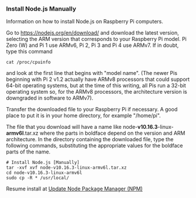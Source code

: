 ### Install Node.js Manually
Information on how to install Node.js on Raspberry Pi computers.

Go to https://nodejs.org/en/download/ and download the latest version, selecting the ARM version that corresponds to your Raspberry Pi model.  Pi Zero (W) and Pi 1 use ARMv6, Pi 2, Pi 3 and Pi 4 use ARMv7.  If in doubt, type this command

```
cat /proc/cpuinfo
```

and look at the first line that begins with "model name".  (The newer Pis beginning with Pi 2 v1.2 actually have ARMv8 processors that could support 64-bit operating systems, but at the time of this writing, all Pis run a 32-bit operating system so, for the ARMv8 processors, the architecture version is downgraded in software to ARMv7).

Transfer the downloaded file to your Raspberry Pi if necessary.  A good place to put it is in your home directory, for example "/home/pi". 

The file that you download will have a name like node-**v10.16.3**-linux-**armv6l**.tar.xz where the parts in boldface depend on the version and ARM architecture.  In the directory containing the downloaded file, type the following commands, substituting the appropriate values for the boldface parts of the name.

```
# Install Node.js [Manually] 
tar -xvf xvf node-v10.16.3-linux-armv6l.tar.xz
cd node-v10.16.3-linux-armv6l
sudo cp -R * /usr/local/
```
Resume install at [Update Node Package Manager (NPM)](https://github.com/cncjs/cncjs/wiki/Setup-Guide:-Raspberry-Pi-%7C-Install-Node.js-via-Package-Manager-*(Recommended)*#update-node-package-manager-npm)
